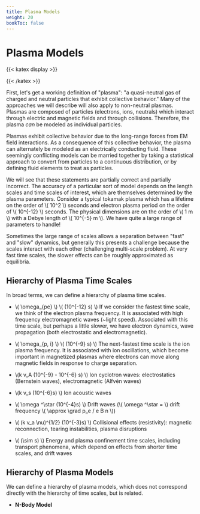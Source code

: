 ```yaml
---
title: Plasma Models
weight: 20
bookToc: false
---
```


# Plasma Models

{{< katex display >}}

{{< /katex >}}

First, let's get a working definition of "plasma": "a quasi-neutral gas of charged and neutral particles that exhibit collective behavior." Many of the approaches we will describe will also apply to non-neutral plasmas. Plasmas are composed of particles (electrons, ions, neutrals) which interact through electric and magnetic fields and through collisions. Therefore, the plasma _can_ be modeled as individual particles.

Plasmas exhibit collective behavior due to the long-range forces from EM field interactions. As a consequence of this collective behavior, the plasma can alternately be modeled as an electrically conducting fluid. These seemingly conflicting models can be married together by taking a statistical approach to convert from particles to a continuous distribution, or by defining fluid elements to treat as particles.

We will see that these statements are partially correct and partially incorrect. The accuracy of a particular sort of model depends on the length scales and time scales of interest, which are themselves determined by the plasma parameters. Consider a typical tokamak plasma which has a lifetime on the order of \\( 10^2 \\) seconds and electron plasma period on the order of \\( 10^{-12} \\) seconds. The physical dimensions are on the order of \\( 1 m \\) with a Debye length of \\( 10^{-5} m \\). We have quite a large range of parameters to handle!

Sometimes the large range of scales allows a separation between "fast" and "slow" dynamics, but generally this presents a challenge because the scales interact with each other (challenging multi-scale problem). At very fast time scales, the slower effects can be roughly approximated as equilibria.

## Hierarchy of Plasma Time Scales

In broad terms, we can define a hierarchy of plasma time scales.

-  \\( \omega_{pe} \\) \\( (10^{-12} s) \\) If we consider the fastest time scale, we think of the electron plasma frequency. It is associated with high frequency electromagnetic waves (~light speed). Associated with this time scale, but perhaps a little slower, we have electron dynamics, wave propagation (both electrostatic and electromagnetic).

- \\( \omega_{p, i} \\) \\( (10^{-9} s) \\) The next-fastest time scale is the ion plasma frequency. It is associated with ion oscillations, which become important in magnetized plasmas where electrons can move along magnetic fields in response to charge separation.

- \\(k v_A (10^{-9} - 10^{-6} s) \\) Ion cyclotron waves: electrostatics (Bernstein waves), electromagnetic (Alfvén waves)

- \\(k v_s (10^{-6}s) \\) Ion acoustic waves 

- \\( \omega ^\star (10^{-4}s) \\) Drift waves (\\( \omega ^\star = \\) drift frequency \\( \approx \grad p_e / e B n \\))

- \\( (k v_a \nu)^{1/2} (10^{-3}s) \\) Collisional effects (resistivity): magnetic reconnection, tearing instabilities, plasma disruptions

- \\( (\sim s) \\) Energy and plasma confinement time scales, including transport phenomena, which depend on effects from shorter time scales, and drift waves

## Hierarchy of Plasma Models

We can define a hierarchy of plasma models, which does not correspond directly with the hierarchy of time scales, but is related.

- **N-Body Model**
